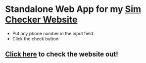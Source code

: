 # Standalone Web App for my [Sim Checker Website](https://bit.ly/checksim)

- Put any phone number in the input field
- Click the check button

## [Click here](https://pyrushh.github.io/sim) to check the website out!
